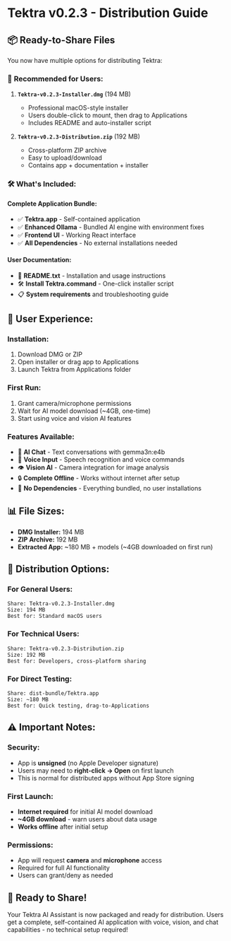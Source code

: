 # Tektra v0.2.3 - Distribution Guide

## 📦 Ready-to-Share Files

You now have multiple options for distributing Tektra:

### 🎯 **Recommended for Users:**
1. **`Tektra-v0.2.3-Installer.dmg`** (194 MB)
   - Professional macOS-style installer
   - Users double-click to mount, then drag to Applications
   - Includes README and auto-installer script

2. **`Tektra-v0.2.3-Distribution.zip`** (192 MB)
   - Cross-platform ZIP archive
   - Easy to upload/download
   - Contains app + documentation + installer

### 🛠️ **What's Included:**

#### Complete Application Bundle:
- ✅ **Tektra.app** - Self-contained application
- ✅ **Enhanced Ollama** - Bundled AI engine with environment fixes
- ✅ **Frontend UI** - Working React interface
- ✅ **All Dependencies** - No external installations needed

#### User Documentation:
- 📝 **README.txt** - Installation and usage instructions
- 🛠️ **Install Tektra.command** - One-click installer script
- 📋 **System requirements** and troubleshooting guide

## 🚀 **User Experience:**

### Installation:
1. Download DMG or ZIP
2. Open installer or drag app to Applications
3. Launch Tektra from Applications folder

### First Run:
1. Grant camera/microphone permissions
2. Wait for AI model download (~4GB, one-time)
3. Start using voice and vision AI features

### Features Available:
- 🤖 **AI Chat** - Text conversations with gemma3n:e4b
- 🎤 **Voice Input** - Speech recognition and voice commands
- 👁️ **Vision AI** - Camera integration for image analysis
- 🔒 **Complete Offline** - Works without internet after setup
- 🚫 **No Dependencies** - Everything bundled, no user installations

## 📊 **File Sizes:**
- **DMG Installer:** 194 MB
- **ZIP Archive:** 192 MB
- **Extracted App:** ~180 MB + models (~4GB downloaded on first run)

## 🎯 **Distribution Options:**

### For General Users:
```
Share: Tektra-v0.2.3-Installer.dmg
Size: 194 MB
Best for: Standard macOS users
```

### For Technical Users:
```
Share: Tektra-v0.2.3-Distribution.zip  
Size: 192 MB
Best for: Developers, cross-platform sharing
```

### For Direct Testing:
```
Share: dist-bundle/Tektra.app
Size: ~180 MB
Best for: Quick testing, drag-to-Applications
```

## ⚠️ **Important Notes:**

### Security:
- App is **unsigned** (no Apple Developer signature)
- Users may need to **right-click → Open** on first launch
- This is normal for distributed apps without App Store signing

### First Launch:
- **Internet required** for initial AI model download
- **~4GB download** - warn users about data usage
- **Works offline** after initial setup

### Permissions:
- App will request **camera** and **microphone** access
- Required for full AI functionality
- Users can grant/deny as needed

## 🎉 **Ready to Share!**

Your Tektra AI Assistant is now packaged and ready for distribution. Users get a complete, self-contained AI application with voice, vision, and chat capabilities - no technical setup required!